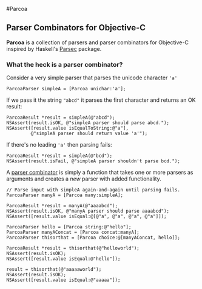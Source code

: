 #Parcoa
## Parser Combinators for Objective-C
**Parcoa** is a collection of parsers and parser combinators for Objective-C inspired by Haskell's [Parsec](http://www.haskell.org/haskellwiki/Parsec) package.

### What the heck is a parser combinator?
Consider a very simple parser that parses the unicode character `'a'`

    ParcoaParser simpleA = [Parcoa unichar:'a'];

If we pass it the string `"abcd"` it parses the first character and returns an OK result:

    ParcoaResult *result = simpleA(@"abcd");
    NSAssert(result.isOK, @"simpleA parser should parse abcd.");
    NSAssert([result.value isEqualToString:@"a"],
             @"simpleA parser should return value 'a'");

If there's no leading `'a'` then parsing fails:

    ParcoaResult *result = simpleA(@"bcd");
    NSAssert(result.isFail, @"simpleA parser shouldn't parse bcd.");
    
A [parser combinator](http://en.wikipedia.org/wiki/Parser_combinator) is simply a function that takes one or more parsers as arguments and creates a *new* parser with added functionality.

```
// Parse input with simpleA again-and-again until parsing fails.
ParcoaParser manyA = [Parcoa many:simpleA];

ParcoaResult *result = manyA(@"aaaabcd");
NSAssert(result.isOK, @"manyA parser should parse aaaabcd");
NSAssert([result.value isEqual:@[@"a", @"a", @"a", @"a"]]);
```

```
ParcoaParser hello = [Parcoa string:@"hello"];
ParcoaParser manyAConcat = [Parcoa concat:manyA];
ParcoaParser thisorthat = [Parcoa choice:@[manyAConcat, hello]];

ParcoaResult *result = thisorthat(@"helloworld");
NSAssert(result.isOK);
NSAssert([result.value isEqual:@"hello"]);

result = thisorthat(@"aaaaaworld");
NSAssert(result.isOK);
NSAssert([result.value isEqual:@"aaaaa"]);

```
    

